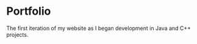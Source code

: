 # Portfolio
 
 The first iteration of my website as I began development in Java and C++ projects.

 
